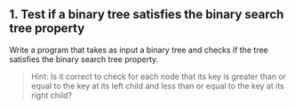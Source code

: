 ## 1. Test if a binary tree satisfies the binary search tree property

Write a program that takes as input a binary tree and checks if the tree satisfies the binary search tree property.

> Hint: Is it correct to check for each node that its key is greater than or equal to the key at its left child and less than or equal to the key at its right child?